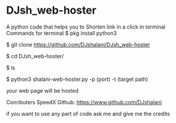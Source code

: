 # DJsh_web-hoster
A python code that helps you to Shorten link in a click in terminal Commands for terminal
$ pkg install python3

$ git clone https://github.com/DJshalani/DJsh_web-hoster

$ cd DJsh_web-hoster/

$ ls

$ python3 shalani-web-hoster.py -p (port) -t (target path)



your web page will be hosted 

Conributers SpeedX Github: https://www.github.com/DJshalani

if you want to use any part of code ask me and give me the credits
